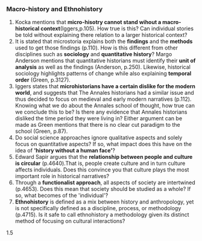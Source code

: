 ### Macro-history and Ethnohistory
1. Kocka mentions that **micro-hisotry cannot stand wihout a macro-historical context**(Iggers,p.105). How true is this? Can individual stories be told without explaining there relation to a larger historical context?
2. It is stated that microstoria explains both the **findings** and the **methods** used to get those findings (p.110). How is this different from other disciplines such as **sociology** and **quantitative history**? Margo Anderson mentions that quantitative historians must identify their **unit of analysis** as well as the findings (Anderson, p.250). Likewise, historical sociology highlights patterns of change while also explaining **temporal order** (Green, p.3127).
3. Iggers states that **microhistorians have a certain dislike for the modern world**, and suggests that The Annales historians had a similar issue and thus decided to focus on medieval and early modern narratives (p.112). Knowing what we do about the Annales school of thought, how true can we conclude this to be? Is there any evidence that Annales historians disliked the time period they were living in? Either argument can be made as Green mentions that there is no clear cut paradigm to the school (Green, p.87).
4. Do social science approaches ignore qualitative aspects and solely focus on quantitative aspects? If so, what impact does this have on the idea of **'history without a human face'**?
5. Edward Sapir argues that the **relationship between people and culture is circular** (p.4640).That is, people create culture and in turn culture affects individuals. Does this convince you that culture plays the most important role in historical narratives?
6. Through a **functionalist approach**, all aspects of society are intertwined (p.4653). Does this mean that society should be studied as a whole? If so, what becomes of the 'individual'?
7. **Ethnohistory** is defined as a mix between history and anthropology, yet is not specifically defined as a discipline, process, or methodology (p.4715). Is it safe to call ethnohistory a methodology given its distinct method of focusing on cultural interactions?  

1.5
